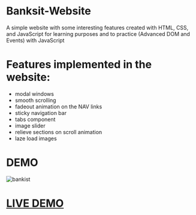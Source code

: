 # Banksit-Website
A simple website with some interesting features created with HTML, CSS, and JavaScript for learning purposes and to practice (Advanced DOM and Events) with JavaScript

# Features implemented in the website:
- modal windows
- smooth scrolling
- fadeout animation on the NAV links
- sticky navigation bar
- tabs component
- image slider
- relieve sections on scroll animation
- laze load images

# DEMO
![bankist](https://user-images.githubusercontent.com/90342783/201484336-31ce079f-f4d8-4930-acb9-64216c98e5c4.png)

# [LIVE DEMO](https://bankist-site-osama-elshimy.netlify.app/)

